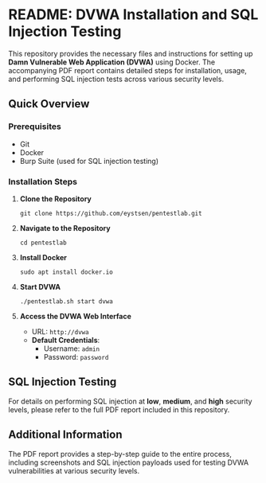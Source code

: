 # README: DVWA Installation and SQL Injection Testing

This repository provides the necessary files and instructions for setting up **Damn Vulnerable Web Application (DVWA)** using Docker. The accompanying PDF report contains detailed steps for installation, usage, and performing SQL injection tests across various security levels.

## Quick Overview

### Prerequisites
- Git
- Docker
- Burp Suite (used for SQL injection testing)

### Installation Steps

1. **Clone the Repository**
   ```
   git clone https://github.com/eystsen/pentestlab.git
   ```

2. **Navigate to the Repository**
   ```
   cd pentestlab
   ```

3. **Install Docker**
   ```
   sudo apt install docker.io
   ```

4. **Start DVWA**
   ```
   ./pentestlab.sh start dvwa
   ```

5. **Access the DVWA Web Interface**
   - URL: `http://dvwa`
   - **Default Credentials**:  
     - Username: `admin`  
     - Password: `password`

## SQL Injection Testing

For details on performing SQL injection at **low**, **medium**, and **high** security levels, please refer to the full PDF report included in this repository.

## Additional Information
The PDF report provides a step-by-step guide to the entire process, including screenshots and SQL injection payloads used for testing DVWA vulnerabilities at various security levels.

